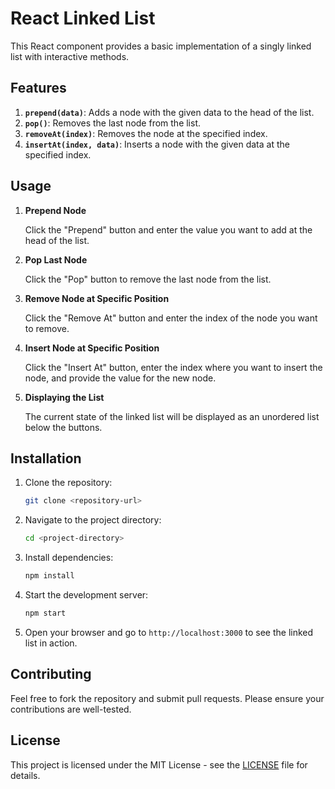 # React Linked List

This React component provides a basic implementation of a singly linked list with interactive methods.

## Features

1. **`prepend(data)`**: Adds a node with the given data to the head of the list.
2. **`pop()`**: Removes the last node from the list.
3. **`removeAt(index)`**: Removes the node at the specified index.
4. **`insertAt(index, data)`**: Inserts a node with the given data at the specified index.

## Usage

1. **Prepend Node**

    Click the "Prepend" button and enter the value you want to add at the head of the list.

2. **Pop Last Node**

    Click the "Pop" button to remove the last node from the list.

3. **Remove Node at Specific Position**

    Click the "Remove At" button and enter the index of the node you want to remove.

4. **Insert Node at Specific Position**

    Click the "Insert At" button, enter the index where you want to insert the node, and provide the value for the new node.

5. **Displaying the List**

    The current state of the linked list will be displayed as an unordered list below the buttons.

## Installation

1. Clone the repository:

    ```bash
    git clone <repository-url>
    ```

2. Navigate to the project directory:

    ```bash
    cd <project-directory>
    ```

3. Install dependencies:

    ```bash
    npm install
    ```

4. Start the development server:

    ```bash
    npm start
    ```

5. Open your browser and go to `http://localhost:3000` to see the linked list in action.

## Contributing

Feel free to fork the repository and submit pull requests. Please ensure your contributions are well-tested.

## License

This project is licensed under the MIT License - see the [LICENSE](LICENSE) file for details.
